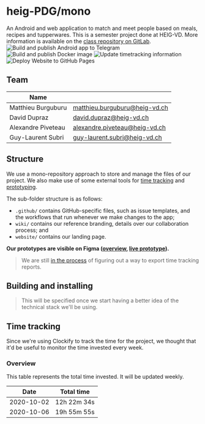 # heig-PDG/mono

An Android and web application to match and meet people based on meals, recipes and tupperwares. This is a semester project done at HEIG-VD. More information is available on the [class repository on GitLab](https://gitlab.com/softeng-heigvd/teaching-heigvd-pdg-2020/guidelines).
![Build and publish Android app to Telegram](https://github.com/heig-PDG/mono/workflows/Build%20and%20publish%20Android%20app%20to%20Telegram/badge.svg)
![Build and publish Docker image](https://github.com/heig-PDG/mono/workflows/Build%20and%20publish%20Docker%20image/badge.svg)
![Update timetracking information](https://github.com/heig-PDG/mono/workflows/Update%20timetracking%20information/badge.svg)
![Deploy Website to GitHub Pages](https://github.com/heig-PDG/mono/workflows/Deploy%20Website%20to%20GitHub%20Pages/badge.svg)

## Team

| Name                                   |                                  |
|----------------------------------------|----------------------------------|
| Matthieu Burguburu 					 | matthieu.burguburu@heig-vd.ch    |
| David Dupraz                           | david.dupraz@heig-vd.ch          |
| Alexandre Piveteau 				     | alexandre.piveteau@heig-vd.ch    |
| Guy-Laurent Subri                      | guy-laurent.subri@heig-vd.ch     |

## Structure

We use a mono-repository approach to store and manage the files of our project. We also make use of some external tools for [time tracking](https://clockify.me) and [prototyping](https://www.figma.com).

The sub-folder structure is as follows:

- `.github/` contains GitHub-specific files, such as issue templates, and the workflows that run whenever we make changes to the app;
- `wiki/` contains our reference branding, details over our collaboration process; and
- `website/` contains our landing page.

**Our prototypes are visible on Figma ([overview](https://www.figma.com/file/sZTqSZOMoUmuJTMhw7khx3/Mobile?node-id=1%3A2), [live prototype](https://www.figma.com/proto/sZTqSZOMoUmuJTMhw7khx3/Mobile?node-id=158%3A380&viewport=849%2C581%2C0.3042562007904053&scaling=scale-down)).**

> We are still [in the process](https://github.com/heig-PDG/mono/issues/30) of figuring out a way to export time tracking reports.

## Building and installing

> This will be specified once we start having a better idea of the technical stack we'll be using.

## Time tracking

Since we're using Clockify to track the time for the project, we thought that it'd be useful to monitor the time invested every week.

### Overview

This table represents the total time invested. It will be updated weekly.

| Date | Total time |
| :--: | :-----: |
| 2020-10-02 | 12h 22m 34s |
| 2020-10-06 | 19h 55m 55s || 2020-10-06 | 21h 35m 47s |
